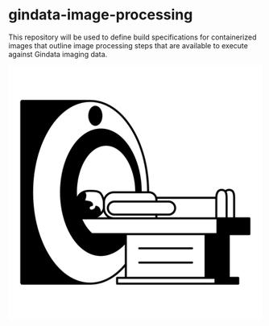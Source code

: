 # gindata-image-processing

This repository will be used to define build specifications for containerized images that outline image processing steps that are available to execute against Gindata imaging data.

![](./medical.png)
